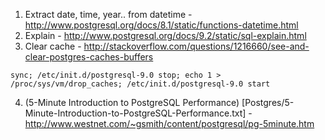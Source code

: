1. Extract date, time, year.. from datetime - http://www.postgresql.org/docs/8.1/static/functions-datetime.html
2. Explain - http://www.postgresql.org/docs/9.2/static/sql-explain.html
3. Clear cache - http://stackoverflow.com/questions/1216660/see-and-clear-postgres-caches-buffers
```
sync; /etc/init.d/postgresql-9.0 stop; echo 1 > /proc/sys/vm/drop_caches; /etc/init.d/postgresql-9.0 start
```
4. (5-Minute Introduction to PostgreSQL Performance) [Postgres/5-Minute-Introduction-to-PostgreSQL-Performance.txt] - http://www.westnet.com/~gsmith/content/postgresql/pg-5minute.htm


